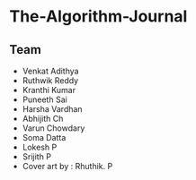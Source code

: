 # The-Algorithm-Journal
## Team
  - Venkat Adithya
  - Ruthwik Reddy
  - Kranthi Kumar
  - Puneeth Sai
  - Harsha Vardhan
  - Abhijith Ch
  - Varun Chowdary
  - Soma Datta
  - Lokesh P
  - Srijith P
  - Cover art by : Rhuthik. P
